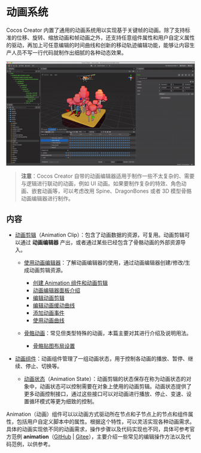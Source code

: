 # 动画系统

Cocos Creator 内置了通用的动画系统用以实现基于关键帧的动画。除了支持标准的位移、旋转、缩放动画和帧动画之外，还支持任意组件属性和用户自定义属性的驱动，再加上可任意编辑的时间曲线和创新的移动轨迹编辑功能，能够让内容生产人员不写一行代码就制作出细腻的各种动态效果。

![animation cover](index/main.gif)

> **注意**：Cocos Creator 自带的动画编辑器适用于制作一些不太复杂的、需要与逻辑进行联动的动画，例如 UI 动画。如果要制作复杂的特效、角色动画、嵌套动画等，可以考虑改用 Spine、DragonBones 或者 3D 模型骨骼动画编辑器进行制作。

## 内容

- [动画剪辑](animation-clip.md)（Animation Clip）：包含了动画数据的资源，可复用。动画剪辑可以通过 **动画编辑器** 产出，或者通过某些已经包含了骨骼动画的外部资源导入。

    - [使用动画编辑器](animation.md)：了解动画编辑器的使用，通过动画编辑器创建/修改/生成动画剪辑资源。
        - [创建 Animation 组件和动画剪辑](animation-create.md)
        - [动画编辑器面板介绍](animation-editor.md)
        - [编辑动画剪辑](edit-animation-clip.md)
        - [编辑动画缓动曲线](animation-curve.md)
        - [添加动画事件](animation-event.md)
        - [使用动画曲线](use-animation-curve.md)

    - [骨骼动画](skeletal-animation.md)：常见但类型特殊的动画，本篇主要对其进行介绍及说明用法。
        - [骨骼贴图布局设置](joint-texture-layout.md)

- [动画组件](animation-component.md)：动画组件管理了一组动画状态，用于控制各动画的播放、暂停、继续、停止、切换等。
    - [动画状态](animation-state.md)（Animation State）：动画剪辑的状态保存在称为动画状态的对象中，动画状态可以控制需要在对象上使用的动画剪辑。动画状态提供了更多动画控制接口，通过这些接口可以对动画进行播放、停止、变速、设置循环模式等更为细致的控制。

Animation（动画）组件可以以动画方式驱动所在节点和子节点上的节点和组件属性，包括用户自定义脚本中的属性。根据这个特性，可以灵活实现各种动画需求。具体的动画实现依不同的动画需求，操作步骤以及代码实现也不同，具体可参考官方范例 **animation**（[GitHub](https://github.com/cocos-creator/test-cases-3d/tree/v3.0/assets/cases/animation) | [Gitee](https://gitee.com/mirrors_cocos-creator/test-cases-3d/tree/v3.0/assets/cases/animation)），主要介绍一些常见的编辑操作方法以及代码范例，以供参考。
